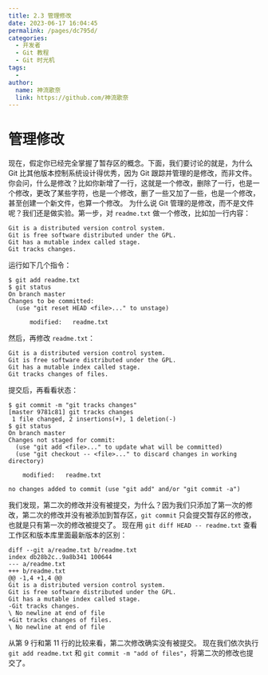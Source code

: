 ```yaml
---
title: 2.3 管理修改
date: 2023-06-17 16:04:45
permalink: /pages/dc795d/
categories:
  - 开发者
  - Git 教程
  - Git 时光机
tags:
  - 
author: 
  name: 神流歌奈
  link: https://github.com/神流歌奈
---
```

# 管理修改

现在，假定你已经完全掌握了暂存区的概念。下面，我们要讨论的就是，为什么 Git 比其他版本控制系统设计得优秀，因为 Git 跟踪并管理的是修改，而非文件。
你会问，什么是修改？比如你新增了一行，这就是一个修改，删除了一行，也是一个修改，更改了某些字符，也是一个修改，删了一些又加了一些，也是一个修改，甚至创建一个新文件，也算一个修改。
为什么说 Git 管理的是修改，而不是文件呢？我们还是做实验。第一步，对 `readme.txt` 做一个修改，比如加一行内容：

```
Git is a distributed version control system.
Git is free software distributed under the GPL.
Git has a mutable index called stage.
Git tracks changes.
```
运行如下几个指令：
```shell
$ git add readme.txt
$ git status
On branch master
Changes to be committed:
  (use "git reset HEAD <file>..." to unstage)

      modified:   readme.txt
```
然后，再修改 `readme.txt`：
```
Git is a distributed version control system.
Git is free software distributed under the GPL.
Git has a mutable index called stage.
Git tracks changes of files.
```
提交后，再看看状态：
```shell
$ git commit -m "git tracks changes"
[master 9781c81] git tracks changes
 1 file changed, 2 insertions(+), 1 deletion(-)
$ git status
On branch master
Changes not staged for commit:
  (use "git add <file>..." to update what will be committed)
  (use "git checkout -- <file>..." to discard changes in working directory)

	modified:   readme.txt

no changes added to commit (use "git add" and/or "git commit -a")
```
我们发现，第二次的修改并没有被提交，为什么？因为我们只添加了第一次的修改，第二次的修改并没有被添加到暂存区，`git commit` 只会提交暂存区的修改，也就是只有第一次的修改被提交了。
现在用 `git diff HEAD -- readme.txt` 查看工作区和版本库里面最新版本的区别：
```shell
diff --git a/readme.txt b/readme.txt
index db28b2c..9a8b341 100644
--- a/readme.txt
+++ b/readme.txt
@@ -1,4 +1,4 @@
Git is a distributed version control system.
Git is free software distributed under the GPL.
Git has a mutable index called stage.
-Git tracks changes.
\ No newline at end of file
+Git tracks changes of files.
\ No newline at end of file
```
从第 9 行和第 11 行的比较来看，第二次修改确实没有被提交。
现在我们依次执行 `git add readme.txt` 和 `git commit -m "add of files"`，将第二次的修改也提交了。
